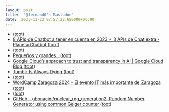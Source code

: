 ```yaml
---
layout: post
title:  "@fernand0's Mastodon"
date:  2023-11-23 07:57:22.680000+00:00
---
```

*  [ ](https://mastodon.social/users/fernand0/statuses/111458795040197950/activity) ([toot](https://mastodon.social/users/fernand0/statuses/111458795040197950/activity))
*  [8 APIs de Chatbot a tener en cuenta en 2023 + 3 APIs de Chat extra - Planeta Chatbot ](https://planetachatbot.com/8-apis-de-chatbot-a-tener-en-cuenta-en-2023-3-apis-de-chat-extra) ([toot](https://mastodon.social/@fernand0/111457551741866683))
*  [ ](https://mastodon.social/@runjaj) ([toot](https://mastodon.social/@fernand0/111455784837367026))
*  [Pequeños y grandes.  ](https://avecesunafoto.wordpress.com/2023/11/22/pequenos-y-grandes) ([toot](https://mastodon.social/@fernand0/111455584335152879))
*  [Google Cloud’s approach to trust and transparency in AI \| Google Cloud Blog ](https://cloud.google.com/blog/products/identity-security/google-clouds-approach-to-trust-and-transparency-in-a) ([toot](https://mastodon.social/@fernand0/111455567171079166))
*  [Tumblr Is Always Dying ](https://www.wired.com/story/end-of-the-tumblr-era) ([toot](https://mastodon.social/@fernand0/111455447530699957))
*  [ ](https://mastodon.social/@runjaj) ([toot](https://mastodon.social/@fernand0/111455263271937250))
*  [WordCamp Zaragoza 2024 – El evento IT más importante de Zaragoza ](https://zaragoza.wordcamp.org/2024) ([toot](https://mastodon.social/@fernand0/111455089124523983))
*  [ ](https://mastodon.social/@selmins) ([toot](https://mastodon.social/@fernand0/111454907082511530))
*  [GitHub - gbonacini/nuclear_rng_generation2: Random Number Generator using common Geiger counter ](https://github.com/gbonacini/nuclear_rng_generation) ([toot](https://mastodon.social/@fernand0/111454903072101938))
